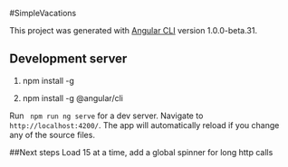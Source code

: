 #SimpleVacations

This project was generated with [Angular CLI](https://github.com/angular/angular-cli) version 1.0.0-beta.31.

## Development server
1. npm install -g

2. npm install -g @angular/cli

Run ` npm run ng serve` for a dev server. Navigate to `http://localhost:4200/`. The app will automatically reload if you change any of the source files.

##Next steps
Load 15 at a time, add a global spinner for long http calls



